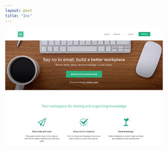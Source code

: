 ```yaml
---
layout: post
title: "Inc"
---
```


<a class="thumbnail" href="https://sendtoinc.com/" target="_blank">
  <img src="/screenshots/inc.jpg">
</a>

